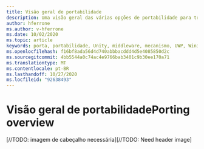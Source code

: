 ```yaml
---
title: Visão geral de portabilidade
description: Uma visão geral das várias opções de portabilidade para trazer os aplicativos existentes para a realidade misturada.
author: hferrone
ms.author: v-hferrone
ms.date: 10/02/2020
ms.topic: article
keywords: porta, portabilidade, Unity, middleware, mecanismo, UWP, Win32
ms.openlocfilehash: f16bf8ada56d4d740abbbacddd4d5e4085850d2c
ms.sourcegitcommit: 4bb5544a0c74ac4e9766bab3401c9b30ee170a71
ms.translationtype: MT
ms.contentlocale: pt-BR
ms.lasthandoff: 10/27/2020
ms.locfileid: "92638493"
---
```

# <a name="porting-overview"></a><span data-ttu-id="37346-104">Visão geral de portabilidade</span><span class="sxs-lookup"><span data-stu-id="37346-104">Porting overview</span></span>

<span data-ttu-id="37346-105">[//TODO: imagem de cabeçalho necessária]</span><span class="sxs-lookup"><span data-stu-id="37346-105">[//TODO: Need header image]</span></span>